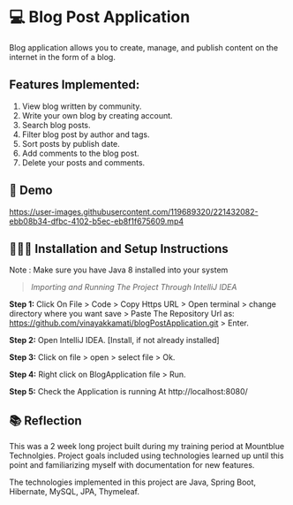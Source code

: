 # :computer: Blog Post Application

  Blog application allows you to create, manage, and publish content on the internet in the form of a blog.
  
  ## Features Implemented:

1. View blog written by community.
2. Write your own blog by creating account.
3. Search blog posts.
4. Filter blog post by author and tags.
5. Sort posts by publish date.
6. Add comments to the blog post.
7. Delete your posts and comments.
  
## :movie_camera: Demo



https://user-images.githubusercontent.com/119689320/221432082-ebb08b34-dfbc-4102-b5ec-eb8f1f675609.mp4



## 👨🏻‍💻 Installation and Setup Instructions

Note : Make sure you have Java 8 installed into your system

> *Importing and Running The Project Through IntelliJ IDEA*

**Step 1:** Click On File > Code > Copy Https URL > Open terminal > change directory where you want save > Paste The Repository Url as: https://github.com/vinayakkamati/blogPostApplication.git > Enter.

**Step 2:** Open IntelliJ IDEA. [Install, if not already installed]

**Step 3:** Click on file > open > select file > Ok.

**Step 4:** Right click on BlogApplication file > Run.

**Step 5:** Check the Application is running At http://localhost:8080/

## :books: Reflection

This was a 2 week long project built during my training period at Mountblue Technolgies. Project goals included using technologies learned up until this point and familiarizing myself with documentation for new features.

The technologies implemented in this project are Java, Spring Boot, Hibernate, MySQL, JPA, Thymeleaf.
